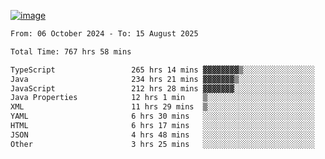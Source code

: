 
[![image](https://github.com/user-attachments/assets/3e37fcfd-5657-4b9d-95f6-80b564699e3f)](https://ayushmaurya.vercel.app)

<!--START_SECTION:waka-->

```txt
From: 06 October 2024 - To: 15 August 2025

Total Time: 767 hrs 58 mins

TypeScript                 265 hrs 14 mins ▓▓▓▓▓▓▓▓▒░░░░░░░░░░░░░░░░   34.39 %
Java                       234 hrs 21 mins ▓▓▓▓▓▓▓▒░░░░░░░░░░░░░░░░░   30.38 %
JavaScript                 212 hrs 28 mins ▓▓▓▓▓▓▓░░░░░░░░░░░░░░░░░░   27.54 %
Java Properties            12 hrs 1 min    ▒░░░░░░░░░░░░░░░░░░░░░░░░   01.56 %
XML                        11 hrs 29 mins  ▒░░░░░░░░░░░░░░░░░░░░░░░░   01.49 %
YAML                       6 hrs 30 mins   ░░░░░░░░░░░░░░░░░░░░░░░░░   00.84 %
HTML                       6 hrs 17 mins   ░░░░░░░░░░░░░░░░░░░░░░░░░   00.82 %
JSON                       4 hrs 48 mins   ░░░░░░░░░░░░░░░░░░░░░░░░░   00.62 %
Other                      3 hrs 25 mins   ░░░░░░░░░░░░░░░░░░░░░░░░░   00.44 %
```

<!--END_SECTION:waka-->

<!--
**the-t3ch-wizard/the-t3ch-wizard** is a ✨ _special_ ✨ repository because its `README.md` (this file) appears on your GitHub profile.

Here are some ideas to get you started:

- 🔭 I’m currently working on ...
- 🌱 I’m currently learning ...
- 👯 I’m looking to collaborate on ...
- 🤔 I’m looking for help with ...
- 💬 Ask me about ...
- 📫 How to reach me: ...
- 😄 Pronouns: ...
- ⚡ Fun fact: ...
-->
